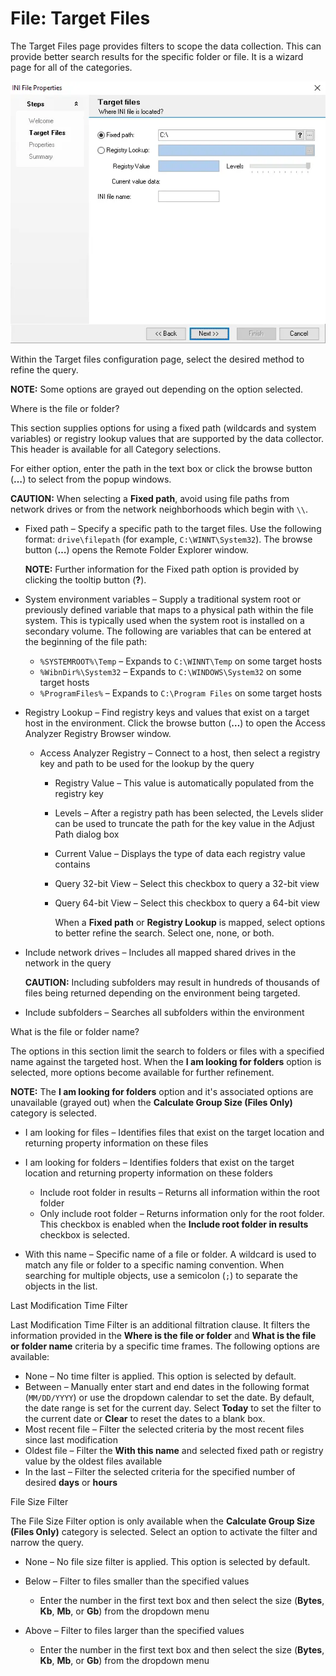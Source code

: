 # File: Target Files

The Target Files page provides filters to scope the data collection. This can provide better search
results for the specific folder or file. It is a wizard page for all of the categories.

![File Search Wizard Target Files page](../../../../../static/img/product_docs/accessanalyzer/admin/datacollector/inifile/targetfiles.webp)

Within the Target files configuration page, select the desired method to refine the query.

**NOTE:** Some options are grayed out depending on the option selected.

Where is the file or folder?

This section supplies options for using a fixed path (wildcards and system variables) or registry
lookup values that are supported by the data collector. This header is available for all Category
selections.

For either option, enter the path in the text box or click the browse button (**…**) to select from
the popup windows.

**CAUTION:** When selecting a **Fixed path**, avoid using file paths from network drives or from the
network neighborhoods which begin with `\\`.

- Fixed path – Specify a specific path to the target files. Use the following format:
  `drive\filepath` (for example, `C:\WINNT\System32`). The browse button (**…**) opens the Remote
  Folder Explorer window.

    **NOTE:** Further information for the Fixed path option is provided by clicking the tooltip
    button (**?**).

- System environment variables – Supply a traditional system root or previously defined variable
  that maps to a physical path within the file system. This is typically used when the system root
  is installed on a secondary volume. The following are variables that can be entered at the
  beginning of the file path:

    - `%SYSTEMROOT%\Temp` – Expands to `C:\WINNT\Temp` on some target hosts
    - `%WibnDir%\System32` – Expands to `C:\WINDOWS\System32` on some target hosts
    - `%ProgramFiles%` – Expands to `C:\Program Files` on some target hosts

- Registry Lookup – Find registry keys and values that exist on a target host in the environment.
  Click the browse button (**…**) to open the Access Analyzer Registry Browser window.

    - Access Analyzer Registry – Connect to a host, then select a registry key and path to be used
      for the lookup by the query

        - Registry Value – This value is automatically populated from the registry key
        - Levels – After a registry path has been selected, the Levels slider can be used to
          truncate the path for the key value in the Adjust Path dialog box
        - Current Value – Displays the type of data each registry value contains
        - Query 32-bit View – Select this checkbox to query a 32-bit view
        - Query 64-bit View – Select this checkbox to query a 64-bit view

            When a **Fixed path** or **Registry Lookup** is mapped, select options to better refine
            the search. Select one, none, or both.

- Include network drives – Includes all mapped shared drives in the network in the query

    **CAUTION:** Including subfolders may result in hundreds of thousands of files being returned
    depending on the environment being targeted.

- Include subfolders – Searches all subfolders within the environment

What is the file or folder name?

The options in this section limit the search to folders or files with a specified name against the
targeted host. When the **I am looking for folders** option is selected, more options become
available for further refinement.

**NOTE:** The **I am looking for folders** option and it's associated options are unavailable
(grayed out) when the **Calculate Group Size (Files Only)** category is selected.

- I am looking for files – Identifies files that exist on the target location and returning property
  information on these files
- I am looking for folders – Identifies folders that exist on the target location and returning
  property information on these folders

    - Include root folder in results – Returns all information within the root folder
    - Only include root folder – Returns information only for the root folder. This checkbox is
      enabled when the **Include root folder in results** checkbox is selected.

- With this name – Specific name of a file or folder. A wildcard is used to match any file or folder
  to a specific naming convention. When searching for multiple objects, use a semicolon (`;`) to
  separate the objects in the list.

Last Modification Time Filter

Last Modification Time Filter is an additional filtration clause. It filters the information
provided in the **Where is the file or folder** and **What is the file or folder name** criteria by
a specific time frames. The following options are available:

- None – No time filter is applied. This option is selected by default.
- Between – Manually enter start and end dates in the following format (`MM/DD/YYYY`) or use the
  dropdown calendar to set the date. By default, the date range is set for the current day. Select
  **Today** to set the filter to the current date or **Clear** to reset the dates to a blank box.
- Most recent file – Filter the selected criteria by the most recent files since last modification
- Oldest file – Filter the **With this name** and selected fixed path or registry value by the
  oldest files available
- In the last – Filter the selected criteria for the specified number of desired **days** or
  **hours**

File Size Filter

The File Size Filter option is only available when the **Calculate Group Size (Files Only)**
category is selected. Select an option to activate the filter and narrow the query.

- None – No file size filter is applied. This option is selected by default.
- Below – Filter to files smaller than the specified values

    - Enter the number in the first text box and then select the size (**Bytes**, **Kb**, **Mb**, or
      **Gb**) from the dropdown menu

- Above – Filter to files larger than the specified values

    - Enter the number in the first text box and then select the size (**Bytes**, **Kb**, **Mb**, or
      **Gb**) from the dropdown menu

